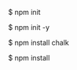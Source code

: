 <!-- Inicializar o npm no nosso projeto -->

<!-- O npm init sem parâmetros abre um questionário sobre as configurações do projeto -->
<!-- OBS.: O '$' não faz parte do comando, só indica que o comando deve ser executado em um terminal -->

$ npm init

<!-- O npm init -y para responder "sim" para todas as perguntas do questionário, considerando os valores padrão -->

$ npm init -y

<!-- O package.json é o arquivo de configuração do NPM para o nosso projeto. Nele ficam gravadas todas as informações, dependências e scripts do projeto -->

<!-- Uma dependência é uma porção de código que foi construída por outros desenvolvedores e pode ser instalada para que possamos usar as soluções prontas -->

<!-- Pra instalar uma dependência, usamos o comandos npm install nome-dependencia -->

$ npm install chalk

<!-- Caso um pacote tenha suas próprias dependências, o NPM automaticamente resolve e baixa as dependências necessárias. Todos os pacotes baixados pelo NPM ficam na pasta node_modules -->

<!-- Todas as depências do nosso projeto ficam gravadas no objeto "dependencies" dentro do arquivo package.json -->

<!-- Ao executar o comando npm install sem parâmetros, o NPM automaticamente instala todas as dependências listadas no objeto dependencies -->

$ npm install

<!-- Para usarmos uma dependência, podemos importá-la chamando-a somente pelo nome, pois o Node automaticamente resolve o caminho para pacotes instalados pelo NPM -->

<!-- Ver index.js linha 1 -->

<!-- Como os pacotes podem ocupar muito espaço de armazenamento no computador, não subimos a pasta node_modules para o Github. Assim, toda vez que alguém (ou você em outro dispositivo) clonar um projeto, é necessário executar o npm install. Para ignorar a pasta node_modules no Git, usamos o arquivo .gitignore -->
